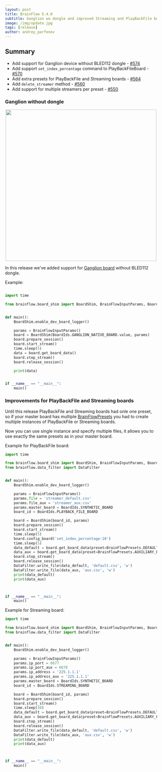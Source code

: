 ```yaml
---
layout: post
title: BrainFlow 5.4.0
subtitle: Ganglion wo dongle and improved Streaming and PlayBackFile boards
image: /img/update.jpg
tags: [release]
author: andrey_parfenov
---
```



## Summary

* Add support for Ganglion device without BLED112 dongle - [#574](https://github.com/brainflow-dev/brainflow/pull/574)
* Add support `set_index_percentage` command to PlayBackFileBoard - [#570](https://github.com/brainflow-dev/brainflow/pull/570)
* Add extra presets for PlayBackFile and Streaming boards - [#564](https://github.com/brainflow-dev/brainflow/pull/564)
* Add `delete_streamer` method - [#560](https://github.com/brainflow-dev/brainflow/pull/560)
* Add support for multiple streamers per preset - [#550](https://github.com/brainflow-dev/brainflow/pull/550)

### Ganglion without dongle

<div style="text-align: center">
    <a href="https://shop.openbci.com/products/ganglion-board" title="ganglion" target="_blank" align="center">
        <img width="500" height="500" src="https://live.staticflickr.com/65535/49989634628_abebfbac29.jpg">
    </a>
</div>

In this release we've added support for [Ganglion board](https://shop.openbci.com/products/ganglion-board) without BLED112 dongle.

Example:


```python

import time

from brainflow.board_shim import BoardShim, BrainFlowInputParams, BoardIds


def main():
    BoardShim.enable_dev_board_logger()

    params = BrainFlowInputParams()
    board = BoardShim(BoardIds.GANGLION_NATIVE_BOARD.value, params)
    board.prepare_session()
    board.start_stream()
    time.sleep(5)
    data = board.get_board_data()
    board.stop_stream()
    board.release_session()

    print(data)


if __name__ == "__main__":
    main()

```

### Improvements for PlayBackFile and Streaming boards

Until this release PlayBackFile and Streaming boards had onle one preset, so if your master board has multiple [BrainFlowPresets](https://brainflow.org/2022-07-15-brainflow-5-1-0/) you had to create multiple instances of PlayBackFile or Streaming boards.

Now you can use single instance and specify multiple files, it allows you to use exactly the same presets as in your master board.

Example for PlayBackFile board:

```python
import time

from brainflow.board_shim import BoardShim, BrainFlowInputParams, BoardIds, BrainFlowPresets
from brainflow.data_filter import DataFilter


def main():
    BoardShim.enable_dev_board_logger()

    params = BrainFlowInputParams()
    params.file = 'streamer_default.csv'
    params.file_aux = 'streamer_aux.csv'
    params.master_board = BoardIds.SYNTHETIC_BOARD
    board_id = BoardIds.PLAYBACK_FILE_BOARD

    board = BoardShim(board_id, params)
    board.prepare_session()
    board.start_stream()
    time.sleep(5)
    board.config_board('set_index_percentage:10')
    time.sleep(5)
    data_default = board.get_board_data(preset=BrainFlowPresets.DEFAULT_PRESET)
    data_aux = board.get_board_data(preset=BrainFlowPresets.AUXILIARY_PRESET)
    board.stop_stream()
    board.release_session()
    DataFilter.write_file(data_default, 'default.csv', 'w')
    DataFilter.write_file(data_aux, 'aux.csv', 'w')
    print(data_default)
    print(data_aux)



if __name__ == "__main__":
    main()

```

Example for Streaming board:

```python
import time

from brainflow.board_shim import BoardShim, BrainFlowInputParams, BoardIds, BrainFlowPresets
from brainflow.data_filter import DataFilter


def main():
    BoardShim.enable_dev_board_logger()

    params = BrainFlowInputParams()
    params.ip_port = 6677
    params.ip_port_aux = 6678
    params.ip_address = '225.1.1.1'
    params.ip_address_aux = '225.1.1.1'
    params.master_board = BoardIds.SYNTHETIC_BOARD
    board_id = BoardIds.STREAMING_BOARD

    board = BoardShim(board_id, params)
    board.prepare_session()
    board.start_stream()
    time.sleep(10)
    data_default = board.get_board_data(preset=BrainFlowPresets.DEFAULT_PRESET)
    data_aux = board.get_board_data(preset=BrainFlowPresets.AUXILIARY_PRESET)
    board.stop_stream()
    board.release_session()
    DataFilter.write_file(data_default, 'default.csv', 'w')
    DataFilter.write_file(data_aux, 'aux.csv', 'w')
    print(data_default)
    print(data_aux)



if __name__ == "__main__":
    main()

```
